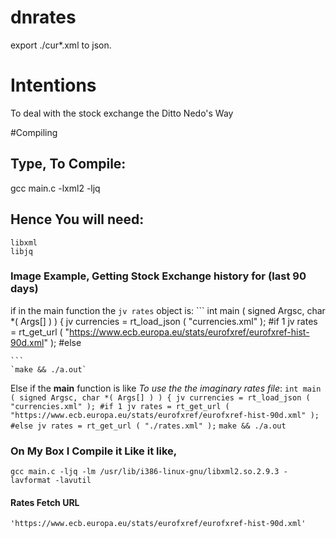 # dnrates

export ./cur\*.xml to json.

# Intentions

To deal with the stock exchange the Ditto Nedo's Way

#Compiling 
## Type, To Compile:
 gcc main.c -lxml2 -ljq

## Hence You will need:
	libxml
	libjq
### Image Example, Getting Stock Exchange history for (last 90 days)

if in the main function the `jv rates` object is:
	```
	int main ( signed Argsc, char *( Args[] ) )
	{
	 jv currencies = rt_load_json ( "currencies.xml" );
	#if 1
	 jv rates =
	     rt_get_url
	     ( "https://www.ecb.europa.eu/stats/eurofxref/eurofxref-hist-90d.xml" );
	#else

	```
	`make && ./a.out`
Else if the **main** function is like *To use the the imaginary rates file*:
	```
	int main ( signed Argsc, char *( Args[] ) )
	{
	 jv currencies = rt_load_json ( "currencies.xml" );
	#if 1
	 jv rates =
	     rt_get_url
	     ( "https://www.ecb.europa.eu/stats/eurofxref/eurofxref-hist-90d.xml" );
	#else
	 jv rates = rt_get_url ( "./rates.xml" );
	 ```
	`make && ./a.out`


### On My Box I Compile it Like it like,
	gcc main.c -ljq -lm /usr/lib/i386-linux-gnu/libxml2.so.2.9.3 -lavformat -lavutil

#### Rates Fetch URL 
	'https://www.ecb.europa.eu/stats/eurofxref/eurofxref-hist-90d.xml'

